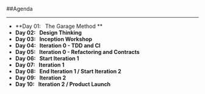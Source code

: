 <!-- .slide: data-background="resources/footer.svg" data-background-size="contain" data-background-position="bottom"  -->

##Agenda
- - -
* **Day 01:&nbsp;&nbsp;&nbsp;The Garage Method ** <!-- .element: style="color:#e0dfe4" -->
* **Day 02:&nbsp;&nbsp;&nbsp;Design Thinking**  <!-- .element: style="color:#e0dfe4" -->
* **Day 03:&nbsp;&nbsp;&nbsp;Inception Workshop** <!-- .element: style="color:#e0dfe4" --> 
* **Day 04:&nbsp;&nbsp;&nbsp;Iteration 0 - TDD and CI** <!-- .element: style="color:#e0dfe4" -->  
* **Day 05:&nbsp;&nbsp;&nbsp;Iteration 0 - Refactoring and Contracts**  <!-- .element: style="color:#e0dfe4" -->   
* **Day 06:&nbsp;&nbsp;&nbsp;Start Iteration 1**  <!-- .element: style="color:#e0dfe4" -->
* **Day 07:&nbsp;&nbsp;&nbsp;Iteration 1**  <!-- .element: style="color:#e0dfe4" -->
* **Day 08:&nbsp;&nbsp;&nbsp;End Iteration 1 / Start Iteration 2**  <!-- .element: style="color:#e0dfe4" -->
* **Day 09:&nbsp;&nbsp;&nbsp;Iteration 2** 
* **Day 10:&nbsp;&nbsp;&nbsp;Iteration 2 / Product Launch**  <!-- .element: style="color:#e0dfe4" -->

<aside class="notes">
</aside>
